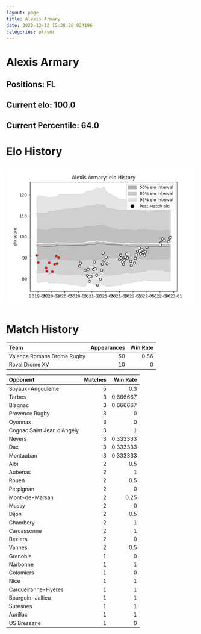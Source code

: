 ```yaml
---  
layout: page  
title: Alexis Armary  
date: 2022-12-12 15:28:28.824196  
categories: player  
---
```

# Alexis Armary

## Positions: FL

## Current elo: 100.0

## Current Percentile: 64.0

# Elo History


![elo history](history_AlexisArmary.png)
# Match History


| Team                       |   Appearances |   Win Rate |
|:---------------------------|--------------:|-----------:|
| Valence Romans Drome Rugby |            50 |       0.56 |
| Roval Drome XV             |            10 |       0    |

| Opponent                   |   Matches |   Win Rate |
|:---------------------------|----------:|-----------:|
| Soyaux-Angouleme           |         5 |   0.3      |
| Tarbes                     |         3 |   0.666667 |
| Blagnac                    |         3 |   0.666667 |
| Provence Rugby             |         3 |   0        |
| Oyonnax                    |         3 |   0        |
| Cognac Saint Jean d'Angély |         3 |   1        |
| Nevers                     |         3 |   0.333333 |
| Dax                        |         3 |   0.333333 |
| Montauban                  |         3 |   0.333333 |
| Albi                       |         2 |   0.5      |
| Aubenas                    |         2 |   1        |
| Rouen                      |         2 |   0.5      |
| Perpignan                  |         2 |   0        |
| Mont-de-Marsan             |         2 |   0.25     |
| Massy                      |         2 |   0        |
| Dijon                      |         2 |   0.5      |
| Chambery                   |         2 |   1        |
| Carcassonne                |         2 |   1        |
| Beziers                    |         2 |   0        |
| Vannes                     |         2 |   0.5      |
| Grenoble                   |         1 |   0        |
| Narbonne                   |         1 |   1        |
| Colomiers                  |         1 |   0        |
| Nice                       |         1 |   1        |
| Carqueiranne-Hyères        |         1 |   1        |
| Bourgoin-Jallieu           |         1 |   1        |
| Suresnes                   |         1 |   1        |
| Aurillac                   |         1 |   1        |
| US Bressane                |         1 |   0        |